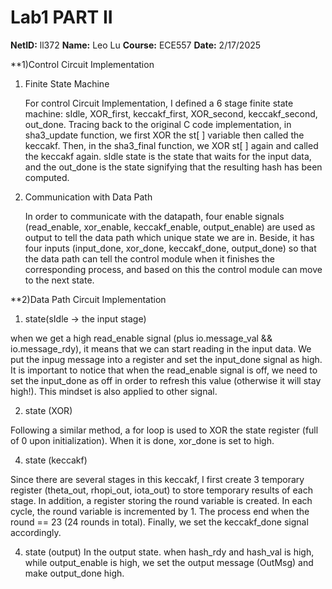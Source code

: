 # Lab1 PART II

**NetID:** ll372  **Name:** Leo Lu   **Course:** ECE557   **Date:** 2/17/2025

**1)Control Circuit Implementation

1. Finite State Machine

   For control Circuit Implementation, I defined a 6 stage finite state machine: sIdle, XOR_first, keccakf_first, XOR_second, keccakf_second, out_done. Tracing back to the original C code implementation, in sha3_update function, we first XOR the st[ ] variable then called the keccakf. Then, in the sha3_final function, we XOR st[ ] again and called the keccakf again. sIdle state is the state that waits for the input data, and the out_done is the state signifying that the resulting hash has been computed.
   
2. Communication with Data Path

   In order to communicate with the datapath, four enable signals (read_enable, xor_enable, keccakf_enable, output_enable) are used as output to tell the data path which unique state we are in. Beside, it has four inputs (input_done, xor_done, keccakf_done, output_done) so that the data path can tell the control module when it finishes the corresponding process, and based on this the control module can move to the next state.

**2)Data Path Circuit Implementation

1. state(sIdle -> the input stage)

when we get a high read_enable signal (plus io.message_val && io.message_rdy), it means that we can start reading in the input data. We put the inpug message into a register and set the input_done signal as high. It is important to notice that when the read_enable signal is off, we need to set the input_done as off in order to refresh this value (otherwise it will stay high!). This mindset is also applied to other signal. 

2. state (XOR)

Following a similar method, a for loop is used to XOR the state register (full of 0 upon initialization). When it is done, xor_done is set to high.

4. state (keccakf)

Since there are several stages in this keccakf, I first create 3 temporary register (theta_out, rhopi_out, iota_out) to store temporary results of each stage. In addition, a register storing the round variable is created. In each cycle, the round variable is incremented by 1. The process end when the round == 23 (24 rounds in total). Finally, we set the keccakf_done signal accordingly. 

4. state (output)
In the output state. when hash_rdy and hash_val is high, while output_enable is high, we set the output message (OutMsg) and make output_done high. 


